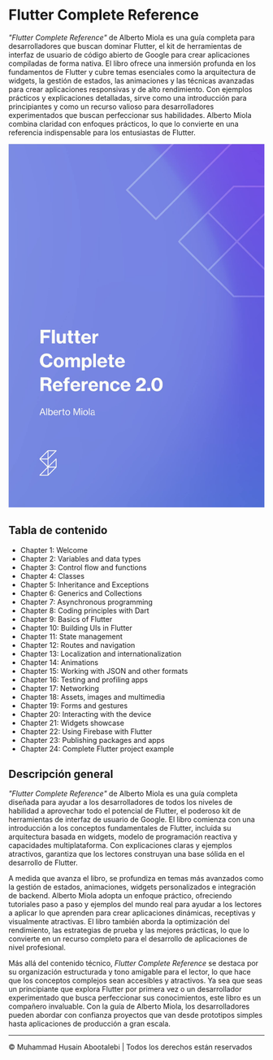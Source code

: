 <!-- ©©©©©©©©©©©©©©©©©©©©©©©© All Rights Are Reserved By Muhammad Husain Abootalebi ©©©©©©©©©©©©©©©©©©©©©©©©©©©©©©©©©© -->

# Flutter Complete Reference

*"Flutter Complete Reference"* de Alberto Miola es una guía completa para desarrolladores que buscan dominar Flutter, el kit de herramientas de interfaz de usuario de código abierto de Google para crear aplicaciones compiladas de forma nativa. El libro ofrece una inmersión profunda en los fundamentos de Flutter y cubre temas esenciales como la arquitectura de widgets, la gestión de estados, las animaciones y las técnicas avanzadas para crear aplicaciones responsivas y de alto rendimiento. Con ejemplos prácticos y explicaciones detalladas, sirve como una introducción para principiantes y como un recurso valioso para desarrolladores experimentados que buscan perfeccionar sus habilidades. Alberto Miola combina claridad con enfoques prácticos, lo que lo convierte en una referencia indispensable para los entusiastas de Flutter.

![Flutter Complete Reference](../../assets/Books/Book%20Covers/2%20-%20Flutter%20Complete%20Reference.webp)

## Tabla de contenido

- Chapter 1: Welcome
- Chapter 2: Variables and data types
- Chapter 3: Control flow and functions
- Chapter 4: Classes
- Chapter 5: Inheritance and Exceptions
- Chapter 6: Generics and Collections
- Chapter 7: Asynchronous programming
- Chapter 8: Coding principles with Dart
- Chapter 9: Basics of Flutter
- Chapter 10: Building UIs in Flutter
- Chapter 11: State management
- Chapter 12: Routes and navigation
- Chapter 13: Localization and internationalization
- Chapter 14: Animations
- Chapter 15: Working with JSON and other formats
- Chapter 16: Testing and profiling apps
- Chapter 17: Networking
- Chapter 18: Assets, images and multimedia
- Chapter 19: Forms and gestures
- Chapter 20: Interacting with the device
- Chapter 21: Widgets showcase
- Chapter 22: Using Firebase with Flutter
- Chapter 23: Publishing packages and apps
- Chapter 24: Complete Flutter project example

## Descripción general

*"Flutter Complete Reference"* de Alberto Miola es una guía completa diseñada para ayudar a los desarrolladores de todos los niveles de habilidad a aprovechar todo el potencial de Flutter, el poderoso kit de herramientas de interfaz de usuario de Google. El libro comienza con una introducción a los conceptos fundamentales de Flutter, incluida su arquitectura basada en widgets, modelo de programación reactiva y capacidades multiplataforma. Con explicaciones claras y ejemplos atractivos, garantiza que los lectores construyan una base sólida en el desarrollo de Flutter.

A medida que avanza el libro, se profundiza en temas más avanzados como la gestión de estados, animaciones, widgets personalizados e integración de backend. Alberto Miola adopta un enfoque práctico, ofreciendo tutoriales paso a paso y ejemplos del mundo real para ayudar a los lectores a aplicar lo que aprenden para crear aplicaciones dinámicas, receptivas y visualmente atractivas. El libro también aborda la optimización del rendimiento, las estrategias de prueba y las mejores prácticas, lo que lo convierte en un recurso completo para el desarrollo de aplicaciones de nivel profesional.

Más allá del contenido técnico, *Flutter Complete Reference* se destaca por su organización estructurada y tono amigable para el lector, lo que hace que los conceptos complejos sean accesibles y atractivos. Ya sea que seas un principiante que explora Flutter por primera vez o un desarrollador experimentado que busca perfeccionar sus conocimientos, este libro es un compañero invaluable. Con la guía de Alberto Miola, los desarrolladores pueden abordar con confianza proyectos que van desde prototipos simples hasta aplicaciones de producción a gran escala.

---

© Muhammad Husain Abootalebi | Todos los derechos están reservados

<!-- ©©©©©©©©©©©©©©©©©©©©©©©© All Rights Are Reserved By Muhammad Husain Abootalebi ©©©©©©©©©©©©©©©©©©©©©©©©©©©©©©©©©© -->
